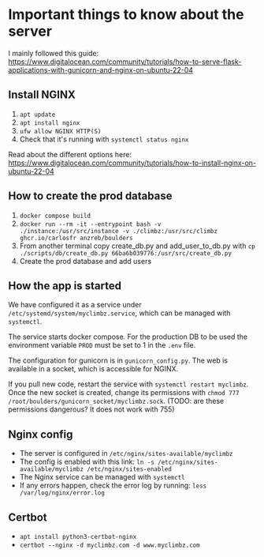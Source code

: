 # Important things to know about the server

I mainly followed this guide: <https://www.digitalocean.com/community/tutorials/how-to-serve-flask-applications-with-gunicorn-and-nginx-on-ubuntu-22-04>

## Install NGINX

1. `apt update`
2. `apt install nginx`
3. `ufw allow NGINX HTTP(S)`
4. Check that it's running with `systemctl status nginx`

Read about the different options here: <https://www.digitalocean.com/community/tutorials/how-to-install-nginx-on-ubuntu-22-04>

## How to create the prod database

1. `docker compose build`
2. `docker run --rm -it --entrypoint bash -v ./instance:/usr/src/instance -v ./climbz:/usr/src/climbz ghcr.io/carlosfr
anzreb/boulders`
3. From another terminal copy create_db.py and add_user_to_db.py with `cp ./scripts/db/create_db.py 66ba6b039776:/usr/src/create_db.py`
4. Create the prod database and add users

## How the app is started

We have configured it as a service under `/etc/systemd/system/myclimbz.service`, which can be managed with `systemctl`.

The service starts docker compose. For the production DB to be used the environment variable `PROD` must be set to 1 in the `.env` file.

The configuration for gunicorn is in `gunicorn_config.py`. The web is available in a socket, which is accessible for NGINX.

If you pull new code, restart the service with `systemctl restart myclimbz`. Once the new socket is created, change its permissions with `chmod 777 /root/boulders/gunicorn_socket/myclimbz.sock`. (TODO: are these permissions dangerous? It does not work with 755)


## Nginx config

- The server is configured in `/etc/nginx/sites-available/myclimbz`
- The config is enabled with this link: `ln -s /etc/nginx/sites-available/myclimbz /etc/nginx/sites-enabled`
- The Nginx service can be managed with `systemctl`
- If any errors happen, check the error log by running: `less /var/log/nginx/error.log`


## Certbot

- `apt install python3-certbot-nginx`
- `certbot --nginx -d myclimbz.com -d www.myclimbz.com`
